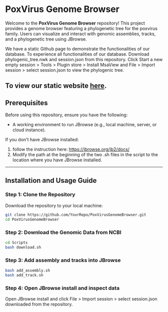 # PoxVirus Genome Browser

Welcome to the **PoxVirus Genome Browser** repository! This project provides a genome browser featuring a phylogenetic tree for the poxvirus family. Users can visualize and interact with genomic assemblies, tracks, and a phylogenetic tree using JBrowse.

We have a static Github page to demonstrate the functionalities of our database. To experience all functionalities of our database. Download phylogenic_tree.nwk and session.json from this repository. Click Start a new empty session > Tools > Plugin store > Install MsaView and File > Import session > select session.json to view the phylogenic tree.

To view our static website [here](https://steve10166.github.io/jbrowse2).
---

## Prerequisites
Before using this repository, ensure you have the following:
- A working environment to run JBrowse (e.g., local machine, server, or cloud instance).

If you don't have JBrowse installed:
1. follow the instruction here: https://jbrowse.org/jb2/docs/
2. Modify the path at the beginning of the two .sh files in the script to the location where you have JBrowse installed.
---

## Installation and Usage Guide

### Step 1: Clone the Repository
Download the repository to your local machine:

```bash
git clone https://github.com/YourRepo/PoxVirusGenomeBrowser.git
cd PoxVirusGenomeBrowser
```

### Step 2: Download the Genomic Data from NCBI

```bash
cd Scripts
bash download.sh
```

### Step 3: Add assembly and tracks into JBrowse

```bash
bash add_assembly.sh
bash add_track.sh
```

### Step 4: Open JBrowse install and inspect data

Open JBrowse install and click File > Import session > select session.json downloaded from the repository.
